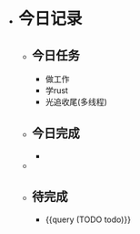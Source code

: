 - # 今日记录
	- ## 今日任务
		- 做工作
		- 学rust
		- 光追收尾(多线程)
	- ##  今日完成
		-
	-
	- ## 待完成
		- {{query (TODO todo)}}